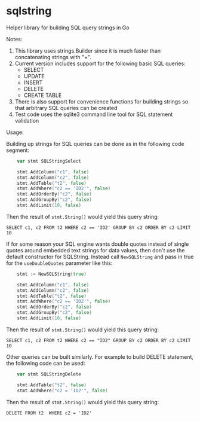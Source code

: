 # sqlstring
Helper library for building SQL query strings in Go

Notes:

1. This library uses strings.Builder since it is much faster than concatenating strings with "+".
1. Current version includes support for the following basic SQL queries:
    * SELECT
    * UPDATE
    * INSERT
    * DELETE
    * CREATE TABLE
1. There is also support for convenience functions for building strings so that arbitrary SQL queries can be created
1. Test code uses the sqlite3 command line tool for SQL statement validation

Usage:

Building up strings for SQL queries can be done as in the following code segment:

```go
	var stmt SQLStringSelect

	stmt.AddColumn("c1", false)
	stmt.AddColumn("c2", false)
	stmt.AddTable("t2", false)
	stmt.AddWhere("c2 == 'ID2'", false)
	stmt.AddOrderBy("c2", false)
	stmt.AddGroupBy("c2", false)
	stmt.AddLimit(10, false)
```

Then the result of `stmt.String()` would yield this query string:

```
SELECT c1, c2 FROM t2 WHERE c2 == 'ID2' GROUP BY c2 ORDER BY c2 LIMIT 10
```

If for some reason your SQL engine wants double quotes instead of single quotes
around embedded text strings for data values, then don't use the default constructor
for SQLString. Instead call `NewSQLString` and pass in true for the `useDoubleQuotes`
parameter like this:

```go
	stmt := NewSQLString(true)

	stmt.AddColumn("c1", false)
	stmt.AddColumn("c2", false)
	stmt.AddTable("t2", false)
	stmt.AddWhere("c2 == 'ID2'", false)
	stmt.AddOrderBy("c2", false)
	stmt.AddGroupBy("c2", false)
	stmt.AddLimit(10, false)
```

Then the result of `stmt.String()` would yield this query string:

```
SELECT c1, c2 FROM t2 WHERE c2 == "ID2" GROUP BY c2 ORDER BY c2 LIMIT 10
```

Other queries can be built similarly. For example to build DELETE statement, the
following code can be used:

```go
	var stmt SQLStringDelete

	stmt.AddTable("t2", false)
	stmt.AddWhere("c2 = 'ID2'", false)
```

Then the result of `stmt.String()` would yield this query string:

```
DELETE FROM t2  WHERE c2 = 'ID2'
```

